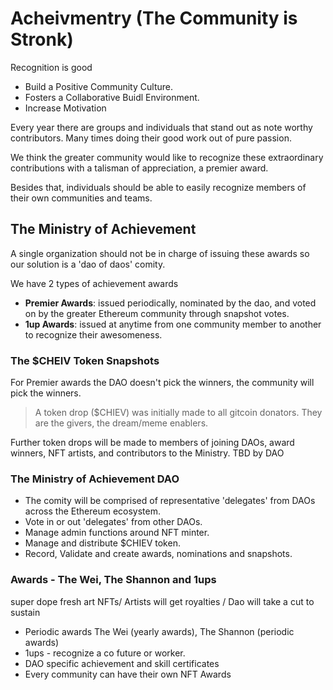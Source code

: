 # Acheivmentry (The Community is Stronk)

Recognition is good

* Build a Positive Community Culture.
* Fosters a Collaborative Buidl Environment.
* Increase Motivation

Every year there are groups and individuals that stand out as note worthy contributors. Many times doing their good work out of pure passion.

We think the greater community would like to recognize these extraordinary contributions with a talisman of appreciation, a premier award.

Besides that, individuals should be able to easily recognize members of their own communities and teams.


## The Ministry of Achievement
A single organization should not be in charge of issuing these awards so our solution is a 'dao of daos' comity.

We have 2 types of achievement awards

* **Premier Awards**: issued periodically, nominated by the dao, and voted on by the greater Ethereum community through snapshot votes.
* **1up Awards**: issued at anytime from one community member to another to recognize their awesomeness.

### The $CHEIV Token Snapshots

For Premier awards the DAO doesn't pick the winners, the community will pick the winners.  
> A token drop ($CHIEV) was initially made to all gitcoin donators. They are the givers, the dream/meme enablers. 

Further token drops will be made to members of joining DAOs, award winners, NFT artists, and contributors to the Ministry. TBD by DAO

### The Ministry of Achievement DAO
* The comity will be comprised of representative 'delegates' from DAOs across the Ethereum ecosystem. 
* Vote in or out 'delegates' from other DAOs.
* Manage admin functions around NFT minter.
* Manage and distribute $CHIEV token.
* Record, Validate and create awards, nominations and snapshots.

### Awards - The Wei, The Shannon and 1ups
super dope fresh art NFTs/ Artists will get royalties / Dao will take a cut to sustain
* Periodic awards The Wei (yearly awards), The Shannon (periodic awards) 
* 1ups - recognize a co future or worker.
* DAO specific achievement and skill certificates
* Every community can have their own NFT Awards
